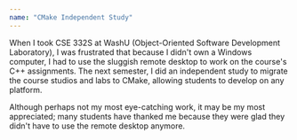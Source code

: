 ```yaml
---
name: "CMake Independent Study"
---
```

When I took CSE 332S at WashU (Object-Oriented Software Development Laboratory), I was frustrated that because I didn't own a Windows computer, I had to use the sluggish remote desktop to work on the course's C++ assignments. The next semester, I did an independent study to migrate the course studios and labs to CMake, allowing students to develop on any platform.

Although perhaps not my most eye-catching work,
it may be my most appreciated; many students have thanked me because they were glad they didn't have to use the remote desktop anymore.
